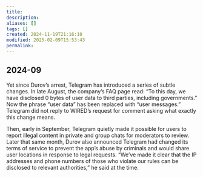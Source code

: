 ```yaml
---
title: 
description: 
aliases: []
tags: []
created: 2024-11-19T21:16:10
modified: 2025-02-09T15:53:43
permalink:
---
```


## 2024-09

Yet since Durov’s arrest, Telegram has introduced a series of subtle changes. In late August, the company’s FAQ page read: “To this day, we have disclosed 0 bytes of user data to third parties, including governments.” Now the phrase “user data” has been replaced with “user messages.” Telegram did not reply to WIRED’s request for comment asking what exactly this change means.

Then, early in September, Telegram quietly made it possible for users to report illegal content in private and group chats for moderators to review. Later that same month, Durov also announced Telegram had changed its terms of service to prevent the app’s abuse by criminals and would share user locations in response to legal requests. “We’ve made it clear that the IP addresses and phone numbers of those who violate our rules can be disclosed to relevant authorities,” he said at the time.
